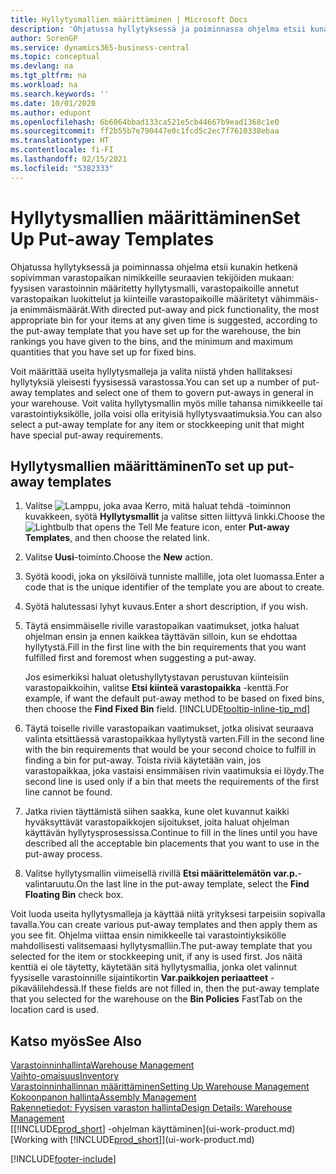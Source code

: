 ```yaml
---
title: Hyllytysmallien määrittäminen | Microsoft Docs
description: 'Ohjatussa hyllytyksessä ja poiminnassa ohjelma etsii kunakin hetkenä sopivimman varastopaikan nimikkeille seuraavien tekijöiden mukaan: fyysisen varastoinnin määritetty hyllytysmalli, varastopaikoille annetut varastopaikan luokittelut ja kiinteille varastopaikoille määritetyt vähimmäis- ja enimmäismäärät.'
author: SorenGP
ms.service: dynamics365-business-central
ms.topic: conceptual
ms.devlang: na
ms.tgt_pltfrm: na
ms.workload: na
ms.search.keywords: ''
ms.date: 10/01/2020
ms.author: edupont
ms.openlocfilehash: 6b6064bbad133ca521e5cb44667b9ead1368c1e0
ms.sourcegitcommit: ff2b55b7e790447e0c1fcd5c2ec7f7610338ebaa
ms.translationtype: HT
ms.contentlocale: fi-FI
ms.lasthandoff: 02/15/2021
ms.locfileid: "5382333"
---
```

# <a name="set-up-put-away-templates"></a><span data-ttu-id="39679-103">Hyllytysmallien määrittäminen</span><span class="sxs-lookup"><span data-stu-id="39679-103">Set Up Put-away Templates</span></span>

<span data-ttu-id="39679-104">Ohjatussa hyllytyksessä ja poiminnassa ohjelma etsii kunakin hetkenä sopivimman varastopaikan nimikkeille seuraavien tekijöiden mukaan: fyysisen varastoinnin määritetty hyllytysmalli, varastopaikoille annetut varastopaikan luokittelut ja kiinteille varastopaikoille määritetyt vähimmäis- ja enimmäismäärät.</span><span class="sxs-lookup"><span data-stu-id="39679-104">With directed put-away and pick functionality, the most appropriate bin for your items at any given time is suggested, according to the put-away template that you have set up for the warehouse, the bin rankings you have given to the bins, and the minimum and maximum quantities that you have set up for fixed bins.</span></span>  

<span data-ttu-id="39679-105">Voit määrittää useita hyllytysmalleja ja valita niistä yhden hallitaksesi hyllytyksiä yleisesti fyysisessä varastossa.</span><span class="sxs-lookup"><span data-stu-id="39679-105">You can set up a number of put-away templates and select one of them to govern put-aways in general in your warehouse.</span></span> <span data-ttu-id="39679-106">Voit valita hyllytysmallin myös mille tahansa nimikkeelle tai varastointiyksikölle, jolla voisi olla erityisiä hyllytysvaatimuksia.</span><span class="sxs-lookup"><span data-stu-id="39679-106">You can also select a put-away template for any item or stockkeeping unit that might have special put-away requirements.</span></span>  

## <a name="to-set-up-put-away-templates"></a><span data-ttu-id="39679-107">Hyllytysmallien määrittäminen</span><span class="sxs-lookup"><span data-stu-id="39679-107">To set up put-away templates</span></span>

1. <span data-ttu-id="39679-108">Valitse ![Lamppu, joka avaa Kerro, mitä haluat tehdä -toiminnon](media/ui-search/search_small.png "Kerro, mitä haluat tehdä") kuvakkeen, syötä **Hyllytysmallit** ja valitse sitten liittyvä linkki.</span><span class="sxs-lookup"><span data-stu-id="39679-108">Choose the ![Lightbulb that opens the Tell Me feature](media/ui-search/search_small.png "Tell me what you want to do") icon, enter **Put-away Templates**, and then choose the related link.</span></span>  
2. <span data-ttu-id="39679-109">Valitse **Uusi**-toiminto.</span><span class="sxs-lookup"><span data-stu-id="39679-109">Choose the **New** action.</span></span>  
3. <span data-ttu-id="39679-110">Syötä koodi, joka on yksilöivä tunniste mallille, jota olet luomassa.</span><span class="sxs-lookup"><span data-stu-id="39679-110">Enter a code that is the unique identifier of the template you are about to create.</span></span>  
4. <span data-ttu-id="39679-111">Syötä halutessasi lyhyt kuvaus.</span><span class="sxs-lookup"><span data-stu-id="39679-111">Enter a short description, if you wish.</span></span>  
5. <span data-ttu-id="39679-112">Täytä ensimmäiselle riville varastopaikan vaatimukset, jotka haluat ohjelman ensin ja ennen kaikkea täyttävän silloin, kun se ehdottaa hyllytystä.</span><span class="sxs-lookup"><span data-stu-id="39679-112">Fill in the first line with the bin requirements that you want fulfilled first and foremost when suggesting a put-away.</span></span>

    <span data-ttu-id="39679-113">Jos esimerkiksi haluat oletushyllytystavan perustuvan kiinteisiin varastopaikkoihin, valitse **Etsi kiinteä varastopaikka** -kenttä.</span><span class="sxs-lookup"><span data-stu-id="39679-113">For example, if want the default put-away method to be based on fixed bins, then choose the **Find Fixed Bin** field.</span></span> [!INCLUDE[tooltip-inline-tip_md](includes/tooltip-inline-tip_md.md)]  
6. <span data-ttu-id="39679-114">Täytä toiselle riville varastopaikan vaatimukset, jotka olisivat seuraava valinta etsittäessä varastopaikkaa hyllytystä varten.</span><span class="sxs-lookup"><span data-stu-id="39679-114">Fill in the second line with the bin requirements that would be your second choice to fulfill in finding a bin for put-away.</span></span> <span data-ttu-id="39679-115">Toista riviä käytetään vain, jos varastopaikkaa, joka vastaisi ensimmäisen rivin vaatimuksia ei löydy.</span><span class="sxs-lookup"><span data-stu-id="39679-115">The second line is used only if a bin that meets the requirements of the first line cannot be found.</span></span>  
7. <span data-ttu-id="39679-116">Jatka rivien täyttämistä siihen saakka, kune olet kuvannut kaikki hyväksyttävät varastopaikkojen sijoitukset, joita haluat ohjelman käyttävän hyllytysprosessissa.</span><span class="sxs-lookup"><span data-stu-id="39679-116">Continue to fill in the lines until you have described all the acceptable bin placements that you want to use in the put-away process.</span></span>  
8. <span data-ttu-id="39679-117">Valitse hyllytysmallin viimeisellä rivillä **Etsi määrittelemätön var.p.**-valintaruutu.</span><span class="sxs-lookup"><span data-stu-id="39679-117">On the last line in the put-away template, select the **Find Floating Bin** check box.</span></span>  

<span data-ttu-id="39679-118">Voit luoda useita hyllytysmalleja ja käyttää niitä yrityksesi tarpeisiin sopivalla tavalla.</span><span class="sxs-lookup"><span data-stu-id="39679-118">You can create various put-away templates and then apply them as you see fit.</span></span> <span data-ttu-id="39679-119">Ohjelma viittaa ensin nimikkeelle tai varastointiyksikölle mahdollisesti valitsemaasi hyllytysmalliin.</span><span class="sxs-lookup"><span data-stu-id="39679-119">The put-away template that you selected for the item or stockkeeping unit, if any is used first.</span></span> <span data-ttu-id="39679-120">Jos näitä kenttiä ei ole täytetty, käytetään sitä hyllytysmallia, jonka olet valinnut fyysiselle varastoinnille sijaintikortin **Var.paikkojen periaatteet** -pikavälilehdessä.</span><span class="sxs-lookup"><span data-stu-id="39679-120">If these fields are not filled in, then the put-away template that you selected for the warehouse on the **Bin Policies** FastTab on the location card is used.</span></span>  

## <a name="see-also"></a><span data-ttu-id="39679-121">Katso myös</span><span class="sxs-lookup"><span data-stu-id="39679-121">See Also</span></span>

[<span data-ttu-id="39679-122">Varastoinninhallinta</span><span class="sxs-lookup"><span data-stu-id="39679-122">Warehouse Management</span></span>](warehouse-manage-warehouse.md)  
[<span data-ttu-id="39679-123">Vaihto-omaisuus</span><span class="sxs-lookup"><span data-stu-id="39679-123">Inventory</span></span>](inventory-manage-inventory.md)  
[<span data-ttu-id="39679-124">Varastoinninhallinnan määrittäminen</span><span class="sxs-lookup"><span data-stu-id="39679-124">Setting Up Warehouse Management</span></span>](warehouse-setup-warehouse.md)  
[<span data-ttu-id="39679-125">Kokoonpanon hallinta</span><span class="sxs-lookup"><span data-stu-id="39679-125">Assembly Management</span></span>](assembly-assemble-items.md)  
[<span data-ttu-id="39679-126">Rakennetiedot: Fyysisen varaston hallinta</span><span class="sxs-lookup"><span data-stu-id="39679-126">Design Details: Warehouse Management</span></span>](design-details-warehouse-management.md)  
<span data-ttu-id="39679-127">[[!INCLUDE[prod_short](includes/prod_short.md)] -ohjelman käyttäminen](ui-work-product.md)</span><span class="sxs-lookup"><span data-stu-id="39679-127">[Working with [!INCLUDE[prod_short](includes/prod_short.md)]](ui-work-product.md)</span></span>  


[!INCLUDE[footer-include](includes/footer-banner.md)]